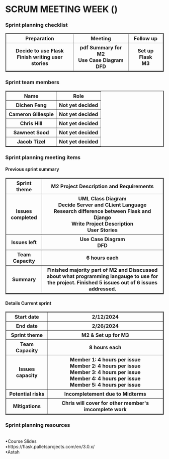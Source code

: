 <h1>SCRUM MEETING WEEK ()</h1>

<h3>  Sprint planning checklist</h3>
<table border = "2">
    <tr>
        <th>Preparation</th>
        <th>Meeting</th>
        <th>Follow up</th>
    <tr>
    <tr >
        <th>Decide to use Flask
        <br>Finish writing user stories
        <br></th>
        <th>pdf Summary for M2
        <br>Use Case Diagram
        <br>DFD</th>
        <th>Set up Flask
        <br>M3</th>
    </tr>
</table>
<h3>Sprint team members</h3>
<table border = "2">
    <tr>
        <th>Name</th>
        <th>Role</th>
    <tr>
    <tr >
        <th>Dichen Feng</th>
        <th>Not yet decided</th>
    </tr>
    <tr >
        <th>Cameron Gillespie</th>
        <th>Not yet decided</th>
    </tr>
    <tr >
        <th>Chris Hill</th>
        <th>Not yet decided</th>
    </tr>
    <tr >
        <th>Sawneet Sood</th>
        <th>Not yet decided</th>
    </tr>
    <tr>
        <th>Jacob Tizel</th>
        <th>Not yet decided</th>
    </tr>
</table>

<h3>Sprint planning meeting items</h3>

<h4>Previous sprint summary</h4>

<table border = "2">
    <tr>
        <th>Sprint theme</th>
        <th>M2 Project Description and Requirements</th>
    <tr>
    <tr >
        <th>Issues completed</th>
        <th>UML Class Diagram
        <br>Decide Server and CLient Language
        <br>Research difference between Flask and Django
        <br>Write Project Description
        <br>User Stories</th>
    </tr>
    <tr >
        <th>Issues left</th>
        <th>Use Case Diagram
        <br>DFD</th>
    </tr>
    <tr >
        <th>Team Capacity</th>
        <th>6 hours each</th>
    </tr>
    <tr >
        <th>Summary</th>
        <th>Finished majority part of M2 and Disscussed about what programming langauge to use for the project. Finished 5 issues out of 6 issues addressed.</th>
    </tr>
</table>

<h4>Details Current sprint</h4>

<table border = "2">
    <tr>
        <th>Start date</th>
        <th>2/12/2024</th>  
    <tr>
    <tr >
        <th>End date</th>
        <th>2/26/2024</th>
    </tr>
    <tr >
        <th>Sprint theme</th>
        <th>M2 & Set up for M3</th>
    </tr>
    <tr >
        <th>Team Capacity</th>
        <th>8 hours each</th>
    </tr>
    <tr >
        <th>Issues capacity</th>
        <th>Member 1: 4 hours per issue
            <br>Member 2: 4 hours per issue
            <br>Member 3: 4 hours per issue
            <br>Member 4: 4 hours per issue
            <br>Member 5: 4 hours per issue
        </th>
    </tr>
    <tr >
        <th>Potential risks</th>
        <th>Incompletement due to Midterms</th>
    </tr>
    <tr >
        <th>Mitigations</th>
        <th>Chris will cover for other member's imcomplete work</th>
    </tr>
</table>
<h3>Sprint planning resources</h3>
<br>•Course Slides
<br>•https://flask.palletsprojects.com/en/3.0.x/
<br>•Astah